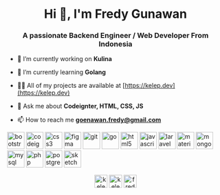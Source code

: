 <h1 align="center">Hi 👋, I'm Fredy Gunawan</h1>
<h3 align="center">A passionate Backend Engineer / Web Developer From Indonesia</h3>

- 🔭 I’m currently working on **Kulina**

- 🌱 I’m currently learning **Golang**

- 👨‍💻 All of my projects are available at [https://kelep.dev](https://kelep.dev)

- 💬 Ask me about **Codeignter, HTML, CSS, JS**

- 📫 How to reach me **goenawan.fredy@gmail.com**

<p align="left"><img src="https://devicons.github.io/devicon/devicon.git/icons/bootstrap/bootstrap-plain.svg" alt="bootstrap" width="40" height="40"/> <img src="https://cdn.worldvectorlogo.com/logos/codeigniter.svg" alt="codeigniter" width="40" height="40"/> <img src="https://devicons.github.io/devicon/devicon.git/icons/css3/css3-original-wordmark.svg" alt="css3" width="40" height="40"/> <img src="https://www.vectorlogo.zone/logos/figma/figma-icon.svg" alt="figma" width="40" height="40"/> <img src="https://www.vectorlogo.zone/logos/git-scm/git-scm-icon.svg" alt="git" width="40" height="40"/> <img src="https://devicons.github.io/devicon/devicon.git/icons/go/go-original.svg" alt="go" width="40" height="40"/> <img src="https://devicons.github.io/devicon/devicon.git/icons/html5/html5-original-wordmark.svg" alt="html5" width="40" height="40"/> <img src="https://devicons.github.io/devicon/devicon.git/icons/javascript/javascript-original.svg" alt="javascript" width="40" height="40"/> <img src="https://devicons.github.io/devicon/devicon.git/icons/laravel/laravel-plain-wordmark.svg" alt="laravel" width="40" height="40"/> <img src="https://raw.githubusercontent.com/prplx/svg-logos/5585531d45d294869c4eaab4d7cf2e9c167710a9/svg/materialize.svg" alt="materialize" width="40" height="40"/> <img src="https://devicons.github.io/devicon/devicon.git/icons/mongodb/mongodb-original-wordmark.svg" alt="mongodb" width="40" height="40"/> <img src="https://devicons.github.io/devicon/devicon.git/icons/mysql/mysql-original-wordmark.svg" alt="mysql" width="40" height="40"/> <img src="https://devicons.github.io/devicon/devicon.git/icons/php/php-original.svg" alt="php" width="40" height="40"/> <img src="https://devicons.github.io/devicon/devicon.git/icons/postgresql/postgresql-original-wordmark.svg" alt="postgresql" width="40" height="40"/> <img src="https://www.vectorlogo.zone/logos/sketchapp/sketchapp-icon.svg" alt="sketch" width="40" height="40"/></p>

<p align="center">
<a href="https://codepen.io/keleeeep" target="blank"><img align="center" src="https://cdn.jsdelivr.net/npm/simple-icons@3.0.1/icons/codepen.svg" alt="keleeeep" height="30" width="30" /></a>
<a href="https://dev.to/keleeeep" target="blank"><img align="center" src="https://cdn.jsdelivr.net/npm/simple-icons@3.0.1/icons/dev-dot-to.svg" alt="keleeeep" height="30" width="30" /></a>
<a href="https://linkedin.com/in/fredy-gunawan" target="blank"><img align="center" src="https://cdn.jsdelivr.net/npm/simple-icons@3.0.1/icons/linkedin.svg" alt="fredy-gunawan" height="30" width="30" /></a>
</p>

